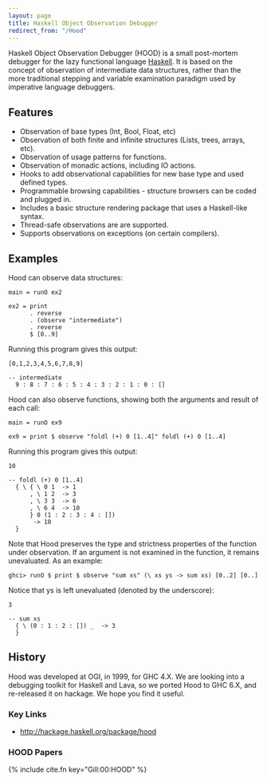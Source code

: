 ```yaml
---
layout: page
title: Haskell Object Observation Debugger
redirect_from: "/Hood"
---
```

Haskell Object Observation Debugger (HOOD) is a small post-mortem
debugger for the lazy functional language
[Haskell](http://www.haskell.org). It is based on the concept of
observation of intermediate data structures, rather than the more
traditional stepping and variable examination paradigm used by
imperative language debuggers.


Features
--------

-   Observation of base types (Int, Bool, Float, etc)
-   Observation of both finite and infinite structures (Lists, trees,
    arrays, etc).
-   Observation of usage patterns for functions.
-   Observation of monadic actions, including IO actions.
-   Hooks to add observational capabilities for new base type and used
    defined types.
-   Programmable browsing capabilities - structure browsers can be coded
    and plugged in.
-   Includes a basic structure rendering package that uses a
    Haskell-like syntax.
-   Thread-safe observations are are supported.
-   Supports observations on exceptions (on certain compilers).

Examples
--------

Hood can observe data structures:

~~~~ 
main = runO ex2

ex2 = print
      . reverse
      . (observe "intermediate")
      . reverse
      $ [0..9]
~~~~

Running this program gives this output:

~~~~ 
[0,1,2,3,4,5,6,7,8,9]

-- intermediate
  9 : 8 : 7 : 6 : 5 : 4 : 3 : 2 : 1 : 0 : []
~~~~

Hood can also observe functions, showing both the arguments and result
of each call:

~~~~ 
main = runO ex9

ex9 = print $ observe "foldl (+) 0 [1..4]" foldl (+) 0 [1..4]
~~~~

Running this program gives this output:

~~~~ 
10

-- foldl (+) 0 [1..4]
  { \ { \ 0 1  -> 1
      , \ 1 2  -> 3
      , \ 3 3  -> 6
      , \ 6 4  -> 10
      } 0 (1 : 2 : 3 : 4 : []) 
       -> 10
  }
~~~~

Note that Hood preserves the type and strictness properties of the
function under observation. If an argument is not examined in the
function, it remains unevaluated. As an example:

~~~~ 
ghci> runO $ print $ observe "sum xs" (\ xs ys -> sum xs) [0..2] [0..]
~~~~

Notice that ys is left unevaluated (denoted by the underscore):

~~~~ 
3

-- sum xs
  { \ (0 : 1 : 2 : []) _  -> 3
  }
~~~~

History
-------

Hood was developed at OGI, in 1999, for GHC 4.X. We are looking into a
debugging toolkit for Haskell and Lava, so we ported Hood to GHC 6.X,
and re-released it on hackage. We hope you find it useful.

### Key Links

 *  <http://hackage.haskell.org/package/hood>
 
### HOOD Papers

{% include cite.fn key="Gill:00:HOOD" %}


